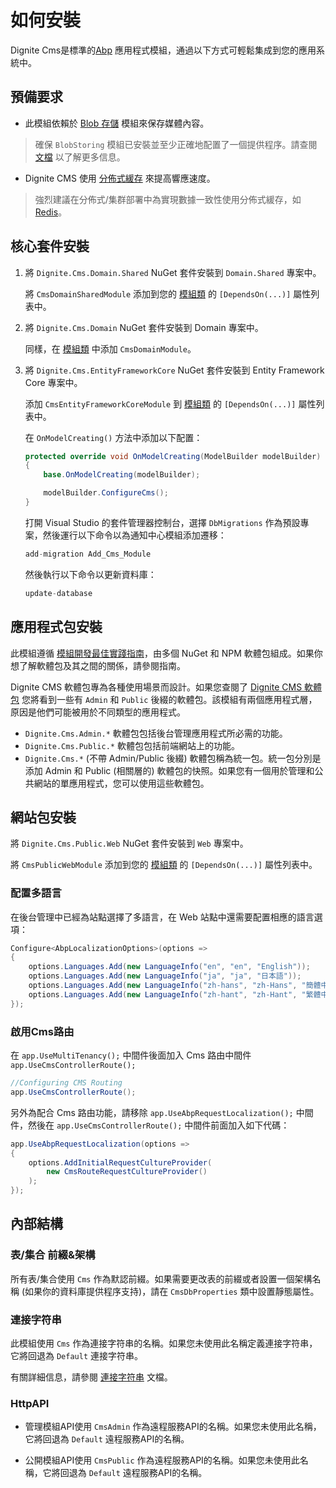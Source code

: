 # 如何安裝

Dignite Cms是標準的[Abp](https://docs.abp.io/en/abp/latest) 應用程式模組，通過以下方式可輕鬆集成到您的應用系統中。

## 預備要求

- 此模組依賴於 [Blob 存儲](https://docs.abp.io/zh-Hans/abp/latest/Blob-Storing) 模組來保存媒體內容。

> 確保 `BlobStoring` 模組已安裝並至少正確地配置了一個提供程序。請查閱 [文檔](https://docs.abp.io/zh-Hans/abp/latest/Blob-Storing) 以了解更多信息。

- Dignite CMS 使用 [分佈式緩存](https://docs.abp.io/zh-Hans/abp/latest/Caching) 來提高響應速度。

> 強烈建議在分佈式/集群部署中為實現數據一致性使用分佈式緩存，如 [Redis](https://docs.abp.io/zh-Hans/abp/latest/Redis-Cache)。

## 核心套件安裝

1. 將 `Dignite.Cms.Domain.Shared` NuGet 套件安裝到 `Domain.Shared` 專案中。

   將 `CmsDomainSharedModule` 添加到您的 [模組類](https://docs.abp.io/en/abp/latest/Module-Development-Basics) 的 `[DependsOn(...)]` 屬性列表中。

2. 將 `Dignite.Cms.Domain` NuGet 套件安裝到 Domain 專案中。

   同樣，在 [模組類](https://docs.abp.io/en/abp/latest/Module-Development-Basics) 中添加 `CmsDomainModule`。

3. 將 `Dignite.Cms.EntityFrameworkCore` NuGet 套件安裝到 Entity Framework Core 專案中。

   添加 `CmsEntityFrameworkCoreModule` 到 [模組類](https://docs.abp.io/en/abp/latest/Module-Development-Basics) 的 `[DependsOn(...)]` 屬性列表中。

   在 `OnModelCreating()` 方法中添加以下配置：

   ```csharp
   protected override void OnModelCreating(ModelBuilder modelBuilder)
   {
       base.OnModelCreating(modelBuilder);

       modelBuilder.ConfigureCms(); 
   }
   ```

   打開 Visual Studio 的套件管理器控制台，選擇 `DbMigrations` 作為預設專案，然後運行以下命令以為通知中心模組添加遷移：

   ```csharp
   add-migration Add_Cms_Module
   ```

   然後執行以下命令以更新資料庫：

   ```csharp
   update-database
   ```

## 應用程式包安裝

此模組遵循 [模組開發最佳實踐指南](https://docs.abp.io/zh-Hans/abp/latest/Best-Practices/Index)，由多個 NuGet 和 NPM 軟體包組成。如果你想了解軟體包及其之間的關係，請參閱指南。

Dignite CMS 軟體包專為各種使用場景而設計。如果您查閱了 [Dignite CMS 軟體包](https://www.nuget.org/packages?q=Dignite.Cms) 您將看到一些有 `Admin` 和 `Public` 後綴的軟體包。該模組有兩個應用程式層，原因是他們可能被用於不同類型的應用程式。

- `Dignite.Cms.Admin.*` 軟體包包括後台管理應用程式所必需的功能。
- `Dignite.Cms.Public.*` 軟體包包括前端網站上的功能。
- `Dignite.Cms.*` (不帶 Admin/Public 後綴) 軟體包稱為統一包。統一包分別是添加 Admin 和 Public (相關層的) 軟體包的快照。如果您有一個用於管理和公共網站的單應用程式，您可以使用這些軟體包。

## 網站包安裝

將 `Dignite.Cms.Public.Web` NuGet 套件安裝到 `Web` 專案中。

將 `CmsPublicWebModule` 添加到您的 [模組類](https://docs.abp.io/en/abp/latest/Module-Development-Basics) 的 `[DependsOn(...)]` 屬性列表中。

### 配置多語言

在後台管理中已經為站點選擇了多語言，在 Web 站點中還需要配置相應的語言選項：

```csharp
Configure<AbpLocalizationOptions>(options =>
{
    options.Languages.Add(new LanguageInfo("en", "en", "English"));
    options.Languages.Add(new LanguageInfo("ja", "ja", "日本語"));
    options.Languages.Add(new LanguageInfo("zh-hans", "zh-Hans", "簡體中文"));
    options.Languages.Add(new LanguageInfo("zh-hant", "zh-Hant", "繁體中文"));
});
```

### 啟用Cms路由

在 `app.UseMultiTenancy();` 中間件後面加入 Cms 路由中間件 `app.UseCmsControllerRoute();`

```csharp
//Configuring CMS Routing
app.UseCmsControllerRoute();
```

另外為配合 Cms 路由功能，請移除 `app.UseAbpRequestLocalization();` 中間件，然後在 `app.UseCmsControllerRoute();` 中間件前面加入如下代碼：

```csharp
app.UseAbpRequestLocalization(options =>
{
    options.AddInitialRequestCultureProvider(
        new CmsRouteRequestCultureProvider()
    );
});
```

## 內部結構

### 表/集合 前綴&架構

所有表/集合使用 `Cms` 作為默認前綴。如果需要更改表的前綴或者設置一個架構名稱 (如果你的資料庫提供程序支持)，請在 `CmsDbProperties` 類中設置靜態屬性。

### 連接字符串

此模組使用 `Cms` 作為連接字符串的名稱。如果您未使用此名稱定義連接字符串，它將回退為 `Default` 連接字符串。

有關詳細信息，請參閱 [連接字符串](https://docs.abp.io/en/abp/latest/Connection-Strings) 文檔。

### HttpAPI

- 管理模組API使用 `CmsAdmin` 作為遠程服務API的名稱。如果您未使用此名稱，它將回退為 `Default` 遠程服務API的名稱。

- 公開模組API使用 `CmsPublic` 作為遠程服務API的名稱。如果您未使用此名稱，它將回退為 `Default` 遠程服務API的名稱。
